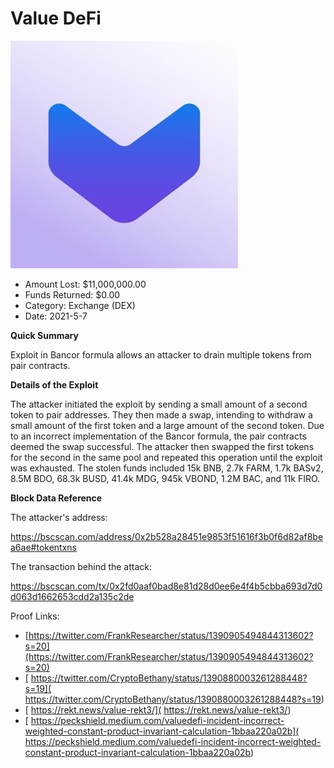 # Value DeFi
![Value DeFi](/rektimages/Value-DeFi-3.png)
- Amount Lost: $11,000,000.00
- Funds Returned: $0.00
- Category: Exchange (DEX)
- Date: 2021-5-7

**Quick Summary**

Exploit in Bancor formula allows an attacker to drain multiple tokens from pair contracts.

  


 **Details of the Exploit**

The attacker initiated the exploit by sending a small amount of a second token to pair addresses. They then made a swap, intending to withdraw a small amount of the first token and a large amount of the second token. Due to an incorrect implementation of the Bancor formula, the pair contracts deemed the swap successful. The attacker then swapped the first tokens for the second in the same pool and repeated this operation until the exploit was exhausted. The stolen funds included 15k BNB, 2.7k FARM, 1.7k BASv2, 8.5M BDO, 68.3k BUSD, 41.4k MDG, 945k VBOND, 1.2M BAC, and 11k FIRO.

  


 **Block Data Reference**

The attacker's address:

https://bscscan.com/address/0x2b528a28451e9853f51616f3b0f6d82af8bea6ae#tokentxns

The transaction behind the attack:

https://bscscan.com/tx/0x2fd0aaf0bad8e81d28d0ee6e4f4b5cbba693d7d0d063d1662653cdd2a135c2de


Proof Links:
- [https://twitter.com/FrankResearcher/status/1390905494844313602?s=20](https://twitter.com/FrankResearcher/status/1390905494844313602?s=20)
- [ https://twitter.com/CryptoBethany/status/1390880003261288448?s=19]( https://twitter.com/CryptoBethany/status/1390880003261288448?s=19)
- [ https://rekt.news/value-rekt3/]( https://rekt.news/value-rekt3/)
- [ https://peckshield.medium.com/valuedefi-incident-incorrect-weighted-constant-product-invariant-calculation-1bbaa220a02b]( https://peckshield.medium.com/valuedefi-incident-incorrect-weighted-constant-product-invariant-calculation-1bbaa220a02b)


